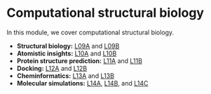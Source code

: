 # Computational structural biology

In this module, we cover computational structural biology.

-   **Structural biology:** [L09A](../09A/) and [L09B](../09B/)
-   **Atomistic insights:** [L10A](../10A/) and [L10B](../10B/)
-   **Protein structure prediction:** [L11A](../11A/) and [L11B](../11B/)
-   **Docking:** [L12A](../12A/) and [L12B](../12B/)
-   **Cheminformatics:** [L13A](../13A/) and [L13B](../13B/)
-   **Molecular simulations:** [L14A](../14A/), [L14B](../14B/), and [L14C](../14C/)
